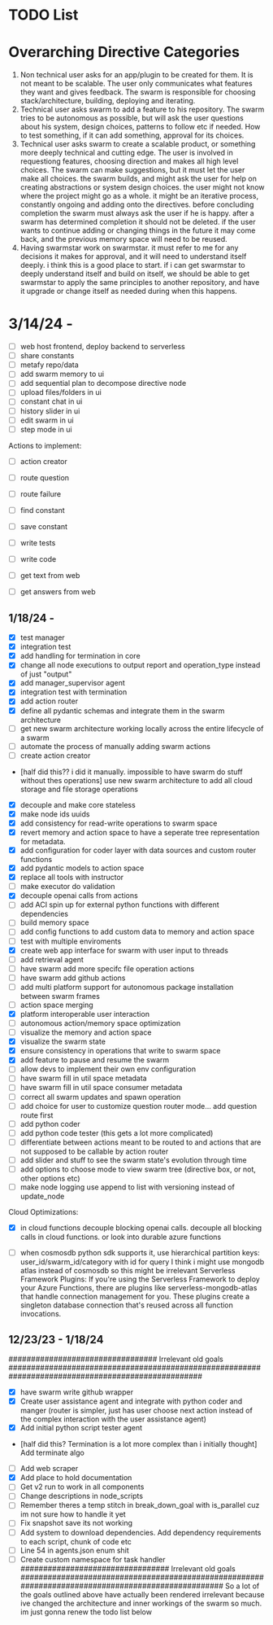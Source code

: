 # TODO List

# Overarching Directive Categories

1. Non technical user asks for an app/plugin to be created for them. It is not meant to be scalable. The user only communicates what features they want and gives feedback. The swarm is responsible for choosing stack/architecture, building, deploying and iterating.
2. Technical user asks swarm to add a feature to his repository. The swarm tries to be autonomous as possible, but will ask the user questions about his system, design choices, patterns to follow etc if needed. How to test something, if it can add something, approval for its choices.
3. Technical user asks swarm to create a scalable product, or something more deeply technical and cutting edge. The user is involved in requestiong features, choosing direction and makes all high level choices. The swarm can make suggestions, but it must let the user make all choices. the swarm builds, and might ask the user for help on creating abstractions or system design choices. the user might not know where the project might go as a whole. it might be an iterative process, constantly ongoing and adding onto the directives. before concluding completion the swarm must always ask the user if he is happy. after a swarm has determined completion it should not be deleted. if the user wants to continue adding or changing things in the future it may come back, and the previous memory space will need to be reused.
4. Having swarmstar work on swarmstar. it must refer to me for any decisions it makes for approval, and it will need to understand itself deeply. i think this is a good place to start. if i can get swarmstar to deeply understand itself and build on itself, we should be able to get swarmstar to apply the same principles to another repository, and have it upgrade or change itself as needed during when this happens.

# 3/14/24 - 
- [ ] web host frontend, deploy backend to serverless
- [ ] share constants
- [ ] metafy repo/data
- [ ] add swarm memory to ui
- [ ] add sequential plan to decompose directive node
- [ ] upload files/folders in ui
- [ ] constant chat in ui
- [ ] history slider in ui
- [ ] edit swarm in ui
- [ ] step mode in ui

Actions to implement:
- [ ] action creator
- [ ] route question
- [ ] route failure
- [ ] find constant
- [ ] save constant
- [ ] write tests
- [ ] write code
- [ ] get text from web
- [ ] get answers from web


## 1/18/24 - 
- [x] test manager
- [x] integration test
- [x] add handling for termination in core
- [x] change all node executions to output report and operation_type instead of just "output"
- [x] add manager_supervisor agent
- [x] integration test with termination
- [x] add action router
- [x] define all pydantic schemas and integrate them in the swarm architecture
- [ ] get new swarm architecture working locally across the entire lifecycle of a swarm
- [ ] automate the process of manually adding swarm actions
- [ ] create action creator
- [half did this?? i did it manually. impossible to have swarm do stuff without thes operations] use new swarm architecture to add all cloud storage and file storage operations
- [x] decouple and make core stateless
- [x] make node ids uuids
- [x] add consistency for read-write operations to swarm space
- [x] revert memory and action space to have a seperate tree representation for metadata.
- [x] add configuration for coder layer with data sources and custom router functions
- [x] add pydantic models to action space
- [x] replace all tools with instructor
- [ ] make executor do validation
- [x] decouple openai calls from actions
- [ ] add ACI spin up for external python functions with different dependencies
- [ ] build memory space
- [ ] add config functions to add custom data to memory and action space
- [ ] test with multiple enviroments
- [x] create web app interface for swarm with user input to threads
- [ ] add retrieval agent
- [ ] have swarm add more specifc file operation actions
- [ ] have swarm add github actions
- [ ] add multi platform support for autonomous package installation between swarm frames
- [ ] action space merging
- [x] platform interoperable user interaction
- [ ] autonomous action/memory space optimization
- [ ] visualize the memory and action space
- [x] visualize the swarm state
- [x] ensure consistency in operations that write to swarm space
- [x] add feature to pause and resume the swarm
- [ ] allow devs to implement their own env configuration
- [ ] have swarm fill in util space metadata
- [ ] have swarm fill in util space consumer metadata
- [ ] correct all swarm updates and spawn operation
- [ ] add choice for user to customize question router mode... add question route first
- [ ] add python coder
- [ ] add python code tester (this gets a lot more complicated)
- [ ] differentiate between actions meant to be routed to and actions that are not supposed to be callable by action router
- [ ] add slider and stuff to see the swarm state's evolution through time
- [ ] add options to choose mode to view swarm tree (directive box, or not, other options etc)
- [ ] make node logging use append to list with versioning instead of update_node

Cloud Optimizations:
- [x] in cloud functions decouple blocking openai calls. decouple all blocking calls in cloud functions. or look into durable azure functions
- [ ] when cosmosdb python sdk supports it, use hierarchical partition keys: user_id/swarm_id/category with id for query
I think i might use mongodb atlas instead of cosmosdb so this might be irrelevant
Serverless Framework Plugins: If you're using the Serverless Framework to deploy your Azure Functions, there are plugins like serverless-mongodb-atlas that handle connection management for you. These plugins create a singleton database connection that's reused across all function invocations.


## 12/23/23 - 1/18/24

################################# Irrelevant old goals ###################################################################################################
- [x] have swarm write github wrapper
- [x] Create user assistance agent and integrate with python coder and manger (router is simpler, just has user choose next action instead of the complex interaction with the user assistance agent)
- [x] Add initial python script tester agent
- [half did this? Termination is a lot more complex than i initially thought] Add terminate algo
- [ ] Add web scraper
- [x] Add place to hold documentation
- [ ] Get v2 run to work in all components
- [ ] Change descriptions in node_scripts
- [ ] Remember theres a temp stitch in break_down_goal with is_parallel cuz im not sure how to handle it yet
- [ ] Fix snapshot save its not working
- [ ] Add system to download dependencies. Add dependency requirements to each script, chunk of code etc
- [ ] Line 54 in agents.json enum shit
- [ ] Create custom namespace for task handler
################################# Irrelevant old goals ###################################################################################################
So a lot of the goals outlined above have actually been rendered irrelevant because ive changed the architecture and inner workings of the swarm so much. im just gonna renew the todo list below